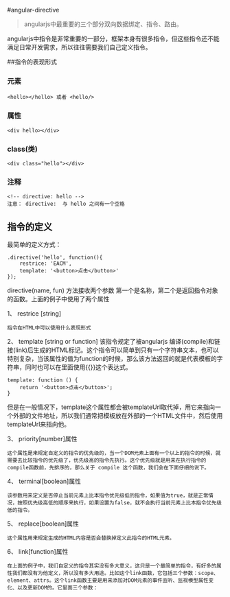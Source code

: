 #angular-directive
> angularjs中最重要的三个部分双向数据绑定、指令、路由。

angularjs中指令是非常重要的一部分，框架本身有很多指令，但这些指令还不能满足日常开发需求，所以往往需要我们自己定义指令。


##指令的表现形式

### 元素

```
<hello></hello> 或者 <hello/>
```


### 属性

```
<div hello></div>
```

### class(类)

```
<div class="hello"></div>
```

### 注释

```
<!-- directive: hello -->
注意： directive:  与 hello 之间有一个空格
```

## 指令的定义

最简单的定义方式：
```
.directive('hello', function(){
	restrice: 'EACM',
	template: '<button>点击</button>'
});
```
directive(name, fun) 方法接收两个参数 第一个是名称，第二个是返回指令对象的函数。上面的例子中使用了两个属性

1、 restrice [string]
	
	指令在HTML中可以使用什么表现形式

2、 template [string or function]
	该指令规定了被angularjs 编译(compile)和链接(link)后生成的HTML标记。这个指令可以简单到只有一个字符串文本，也可以特别复杂，当该属性的值为function的时候，那么该方法返回的就是代表模板的字符串，同时也可以在里面使用{{}}这个表达式。

```
template: function () {
    return '<button>点击</button>';
}
```

但是在一般情况下，template这个属性都会被templateUrl取代掉，用它来指向一个外部的文件地址，所以我们通常把模板放在外部的一个HTML文件中，然后使用templateUrl来指向他。


3、 priority[number]属性
	
	这个属性是来规定自定义的指令的优先级的，当一个DOM元素上面有一个以上的指令的时候，就需要去比较指令的优先级了，优先级高的指令先执行。这个优先级就是用来在执行指令的compile函数前，先排序的，那么关于 compile 这个函数，我们会在下面仔细的说下。

4、 terminal[boolean]属性
	
	该参数用来定义是否停止当前元素上比本指令优先级低的指令，如果值为true，就是正常情况，按照优先级高低的顺序来执行，如果设置为false，就不会执行当前元素上比本指令优先级低的指令。

5、 replace[boolean]属性
	
	这个属性用来规定生成的HTML内容是否会替换掉定义此指令的HTML元素。


6、 link[function]属性
	
	在上面的例子中，我们自定义的指令其实没有多大意义，这只是一个最简单的指令，有好多的属性我们都没有为他定义，所以没有多大用途。比如这个link函数，它包括三个参数：scope、element、attrs。这个link函数主要是用来添加对DOM元素的事件监听、监视模型属性变化、以及更新DOM的。它里面三个参数：

	






















